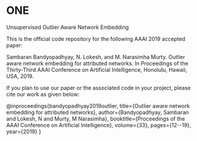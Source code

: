 # ONE
Unsupervised Outlier Aware Network Embedding

This is the official code repository for the following AAAI 2019 accepted paper:

Sambaran Bandyopadhyay, N. Lokesh, and M. Narasimha Murty. Outlier aware network embedding for attributed networks. In Proceedings of the Thirty-Third AAAI Conference on Artificial Intelligence, Honolulu, Hawaii, USA, 2019.

If you plan to use our paper or the associated code in your project, please cite our work as given below:

@inproceedings{bandyopadhyay2019outlier,
  title={Outlier aware network embedding for attributed networks},
  author={Bandyopadhyay, Sambaran and Lokesh, N and Murty, M Narasimha},
  booktitle={Proceedings of the AAAI Conference on Artificial Intelligence},
  volume={33},
  pages={12--19},
  year={2019}
}

